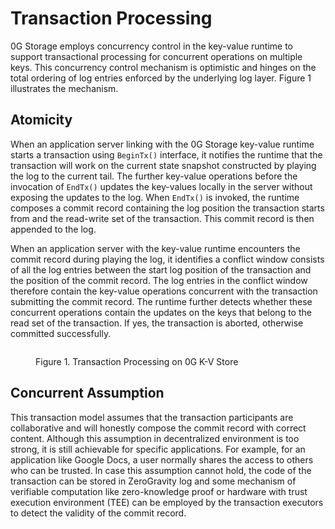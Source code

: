 # Transaction Processing

0G Storage employs concurrency control in the key-value runtime to support transactional processing for concurrent operations on multiple keys. This concurrency control mechanism is optimistic and hinges on the total ordering of log entries enforced by the underlying log layer. Figure 1 illustrates the mechanism.

## Atomicity

When an application server linking with the 0G Storage key-value runtime starts a transaction using `BeginTx()` interface, it notifies the runtime that the transaction will work on the current state snapshot constructed by playing the log to the current tail. The further key-value operations before the invocation of `EndTx()` updates the key-values locally in the server without exposing the updates to the log. When `EndTx()` is invoked, the runtime composes a commit record containing the log position the transaction starts from and the read-write set of the transaction. This commit record is then appended to the log.

When an application server with the key-value runtime encounters the commit record during playing the log, it identifies a conflict window consists of all the log entries between the start log position of the transaction and the position of the commit record. The log entries in the conflict window therefore contain the key-value operations concurrent with the transaction submitting the commit record. The runtime further detects whether these concurrent operations contain the updates on the keys that belong to the read set of the transaction. If yes, the transaction is aborted, otherwise committed successfully.

<figure><img src="../../.gitbook/assets/zg-storage-transaction.png" alt=""><figcaption><p>Figure 1. Transaction Processing on 0G K-V Store</p></figcaption></figure>

## Concurrent Assumption

This transaction model assumes that the transaction participants are collaborative and will honestly compose the commit record with correct content. Although this assumption in decentralized environment is too strong, it is still achievable for specific applications. For example, for an application like Google Docs, a user normally shares the access to others who can be trusted. In case this assumption cannot hold, the code of the transaction can be stored in ZeroGravity log and some mechanism of verifiable computation like zero-knowledge proof or hardware with trust execution environment (TEE) can be employed by the transaction executors to detect the validity of the commit record.
